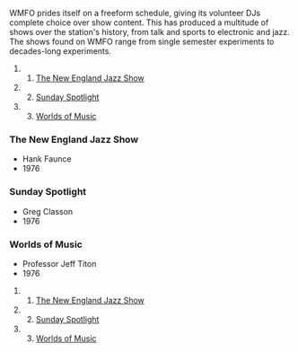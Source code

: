 WMFO prides itself on a freeform schedule, giving its volunteer DJs
complete choice over show content. This has produced a multitude of
shows over the station's history, from talk and sports to electronic and
jazz. The shows found on WMFO range from single semester experiments to
decades-long experiments.

1.  1. [The New England Jazz
    Show](https://wiki.wmfo.org/About_WMFO/Station_History/Former_Shows#The_New_England_Jazz_Show)
2.  2. [Sunday
    Spotlight](https://wiki.wmfo.org/About_WMFO/Station_History/Former_Shows#Sunday_Spotlight)
3.  3. [Worlds of
    Music](https://wiki.wmfo.org/About_WMFO/Station_History/Former_Shows#Worlds_of_Music)

### The New England Jazz Show 

-   Hank Faunce
-   1976

### Sunday Spotlight 

-   Greg Classon
-   1976

### Worlds of Music 

-   Professor Jeff Titon
-   1976

1.  1. [The New England Jazz Show](#The_New_England_Jazz_Show)
2.  2. [Sunday Spotlight](#Sunday_Spotlight)
3.  3. [Worlds of Music](#Worlds_of_Music)

